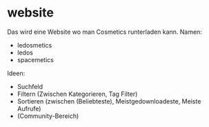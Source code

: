 # website
Das wird eine Website wo man Cosmetics runterladen kann.
Namen:
- ledosmetics
- ledos
- spacemetics

Ideen:
- Suchfeld
- Filtern (Zwischen Kategorieren, Tag Filter)
- Sortieren (zwischen (Beliebteste), Meistgedownloadeste, Meiste Aufrufe)
- (Community-Bereich)